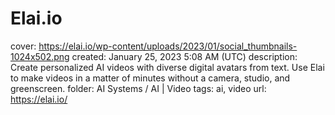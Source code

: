 # Elai.io

cover: https://elai.io/wp-content/uploads/2023/01/social_thumbnails-1024x502.png
created: January 25, 2023 5:08 AM (UTC)
description: Create personalized AI videos with diverse digital avatars from text. Use Elai to make videos in a matter of minutes without a camera, studio, and greenscreen.
folder: AI Systems / AI | Video
tags: ai, video
url: https://elai.io/